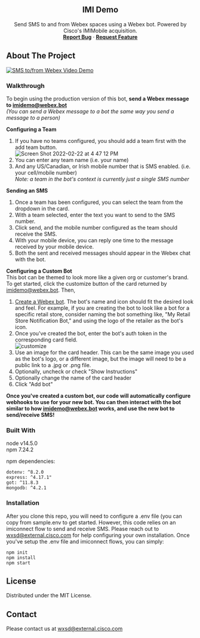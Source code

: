 <p align="center">
  <h2 align="center">IMI Demo</h2>

  <p align="center">
    Send SMS to and from Webex spaces using a Webex bot.  Powered by Cisco's IMIMobile acquisition.
    <br />
    <a href="https://github.com/WXSD-Sales/imidemo/issues"><strong>Report Bug</strong></a>
    ·
    <a href="https://github.com/WXSD-Sales/imidemo/issues"><strong>Request Feature</strong></a>
  </p>
</p>

## About The Project

[![SMS to/from Webex Video Demo](https://img.youtube.com/vi/NY-_RQHKcsY/0.jpg)](https://youtu.be/NY-_RQHKcsY, "SMS to/from Webex")


### Walkthrough

To begin using the production version of this bot, **send a Webex message to imidemo@webex.bot**  
_(You can send a Webex message to a bot the same way you send a message to a person)_  

**Configuring a Team**  
1. If you have no teams configured, you should add a team first with the add team button.  
![Screen Shot 2022-02-22 at 4 47 12 PM](https://user-images.githubusercontent.com/19175490/155225388-a8eb67ea-fa91-40f5-9a96-0a4b69013b89.png)
2. You can enter any team name (i.e. your name)
3. And any US/Canadian, or Irish mobile number that is SMS enabled. (i.e. your cell/mobile number)  
_Note: a team in the bot's context is currently just a single SMS number_  

**Sending an SMS**  
1. Once a team has been configured, you can select the team from the dropdown in the card.
2. With a team selected, enter the text you want to send to the SMS number.
3. Click send, and the mobile number configured as the team should receive the SMS.
4. With your mobile device, you can reply one time to the message received by your mobile device.
5. Both the sent and received messages should appear in the Webex chat with the bot.

**Configuring a Custom Bot**  
This bot can be themed to look more like a given org or customer's brand.  
To get started, click the customize button of the card returned by imidemo@webex.bot. Then,
1. [Create a Webex bot](https://developer.webex.com/my-apps/new/bot).  The bot's name and icon should fit the desired look and feel.  For example, if you are creating the bot to look like a bot for a specific retail store, consider naming the bot something like, "My Retail Store Notification Bot," and using the logo of the retailer as the bot's icon.
2. Once you've created the bot, enter the bot's auth token in the corresponding card field.  
![customize](https://user-images.githubusercontent.com/19175490/155225177-10c321e7-0a4e-4824-9038-b7b9ec7fc761.png)
3. Use an image for the card header.  This can be the same image you used as the bot's logo, or a different image, but the image will need to be a public link to a .jpg or .png file.
4. Optionally, uncheck or check "Show Instructions"
5. Optionally change the name of the card header
6. Click "Add bot"

**Once you've created a custom bot, our code will automatically configure webhooks to use for your new bot.  You can then interact with the bot similar to how imidemo@webex.bot works, and use the new bot to send/receive SMS!**



### Built With
node v14.5.0  
npm 7.24.2  

npm dependencies:  
```
dotenv: ^8.2.0
express: ^4.17.1" 
got: ^11.8.3
mongodb: ^4.2.1
```


### Installation

After you clone this repo, you will need to configure a .env file (you can copy from sample.env to get started.  However, this code relies on an imiconnect flow to send and receive SMS.  Please reach out to wxsd@external.cisco.com for help configuring your own installation.  Once you've setup the .env file and imiconnect flows, you can simply:
```
npm init
npm install
npm start
```

## License

Distributed under the MIT License.

<!-- CONTACT -->

## Contact
Please contact us at wxsd@external.cisco.com
